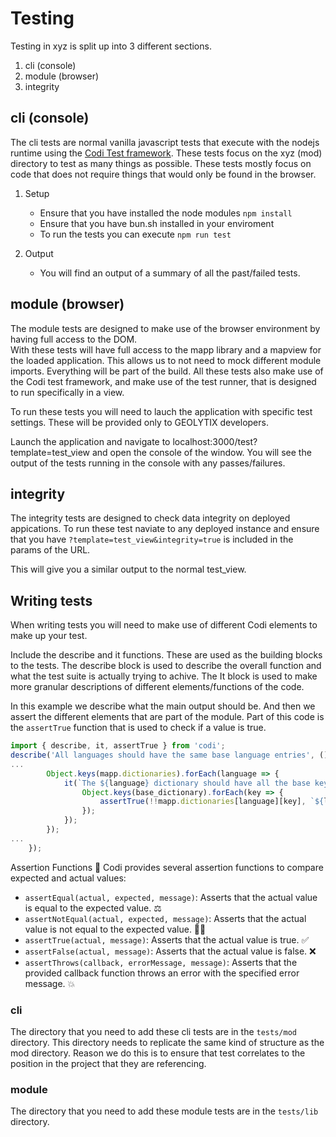 # Testing

Testing in xyz is split up into 3 different sections.

1. cli (console)
2. module (browser)
3. integrity

## cli (console)

The cli tests are normal vanilla javascript tests that execute with the nodejs runtime using the [Codi Test framework](https://www.npmjs.com/package/codi-test-framework).
These tests focus on the xyz (mod) directory to test as many things as possible. These tests mostly focus on code that does not require things that would only be found in the browser.

1. Setup
    - Ensure that you have installed the node modules `npm install`
    - Ensure that you have bun.sh installed in your enviroment
    - To run the tests you can execute `npm run test`

2. Output
    - You will find an output of a summary of all the past/failed tests.

## module (browser)

The module tests are designed to make use of the browser environment by having full access to the DOM.  
With these tests will have full access to the mapp library and a mapview for the loaded application. This allows us to not need to mock different module imports. Everything will be part of the build. All these tests also make use of the Codi test framework, and make use of the test runner, that is designed to run specifically in a view.

To run these tests you will need to lauch the application with specific test settings. These will be provided only to GEOLYTIX developers.

Launch the application and navigate to localhost:3000/test?template=test_view and open the console of the window.
You will see the output of the tests running in the console with any passes/failures.

## integrity

The integrity tests are designed to check data integrity on deployed appications.
To run these test naviate to any deployed instance and ensure that you have `?template=test_view&integrity=true` is included in the params of the URL.

This will give you a similar output to the normal test_view.

## Writing tests

When writing tests you will need to make use of different Codi elements to make up your test.

Include the describe and it functions. These are used as the building blocks to the tests. The describe block is used to describe the overall function and what the test suite is actually trying to achive. The It block is used to make more granular descriptions of different elements/functions of the code.

In this example we describe what the main output should be. And then we assert the different elements that are part of the module.
Part of this code is the `assertTrue` function that is used to check if a value is true.

```js
import { describe, it, assertTrue } from 'codi';
describe('All languages should have the same base language entries', () => {
...
        Object.keys(mapp.dictionaries).forEach(language => {
            it(`The ${language} dictionary should have all the base keys`, () => {
                Object.keys(base_dictionary).forEach(key => {
                    assertTrue(!!mapp.dictionaries[language][key], `${language} should have ${key}`);
                });
            });
        });
...
    });
```

Assertion Functions 🧪
Codi provides several assertion functions to compare expected and actual values:

- `assertEqual(actual, expected, message)`: Asserts that the actual value is equal to the expected value. ⚖️
- `assertNotEqual(actual, expected, message)`: Asserts that the actual value is not equal to the expected value. 🙅‍♂️
- `assertTrue(actual, message)`: Asserts that the actual value is true. ✅
- `assertFalse(actual, message)`: Asserts that the actual value is false. ❌
- `assertThrows(callback, errorMessage, message)`: Asserts that the provided callback function throws an error with the specified error message. 💥

### cli

The directory that you need to add these cli tests are in the `tests/mod` directory. This directory needs to replicate the same kind of structure as the mod directory. Reason we do this is to ensure that test correlates to the position in the project that they are referencing.

### module

The directory that you need to add these module tests are in the `tests/lib` directory.
